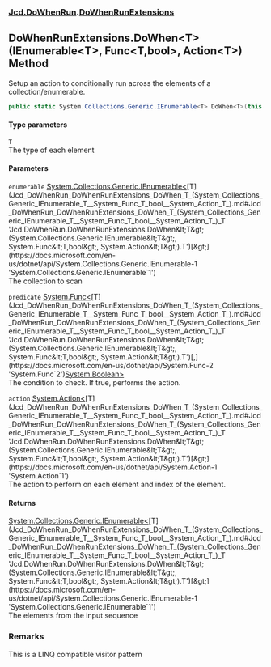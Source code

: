 ### [Jcd.DoWhenRun](Jcd_DoWhenRun.md 'Jcd.DoWhenRun').[DoWhenRunExtensions](Jcd_DoWhenRun_DoWhenRunExtensions.md 'Jcd.DoWhenRun.DoWhenRunExtensions')
## DoWhenRunExtensions.DoWhen&lt;T&gt;(IEnumerable&lt;T&gt;, Func&lt;T,bool&gt;, Action&lt;T&gt;) Method
Setup an action to conditionally run across the elements of a collection/enumerable.  
```csharp
public static System.Collections.Generic.IEnumerable<T> DoWhen<T>(this System.Collections.Generic.IEnumerable<T> enumerable, System.Func<T,bool> predicate, System.Action<T> action);
```
#### Type parameters
<a name='Jcd_DoWhenRun_DoWhenRunExtensions_DoWhen_T_(System_Collections_Generic_IEnumerable_T__System_Func_T_bool__System_Action_T_)_T'></a>
`T`  
The type of each element
  
#### Parameters
<a name='Jcd_DoWhenRun_DoWhenRunExtensions_DoWhen_T_(System_Collections_Generic_IEnumerable_T__System_Func_T_bool__System_Action_T_)_enumerable'></a>
`enumerable` [System.Collections.Generic.IEnumerable&lt;](https://docs.microsoft.com/en-us/dotnet/api/System.Collections.Generic.IEnumerable-1 'System.Collections.Generic.IEnumerable`1')[T](Jcd_DoWhenRun_DoWhenRunExtensions_DoWhen_T_(System_Collections_Generic_IEnumerable_T__System_Func_T_bool__System_Action_T_).md#Jcd_DoWhenRun_DoWhenRunExtensions_DoWhen_T_(System_Collections_Generic_IEnumerable_T__System_Func_T_bool__System_Action_T_)_T 'Jcd.DoWhenRun.DoWhenRunExtensions.DoWhen&lt;T&gt;(System.Collections.Generic.IEnumerable&lt;T&gt;, System.Func&lt;T,bool&gt;, System.Action&lt;T&gt;).T')[&gt;](https://docs.microsoft.com/en-us/dotnet/api/System.Collections.Generic.IEnumerable-1 'System.Collections.Generic.IEnumerable`1')  
The collection to scan
  
<a name='Jcd_DoWhenRun_DoWhenRunExtensions_DoWhen_T_(System_Collections_Generic_IEnumerable_T__System_Func_T_bool__System_Action_T_)_predicate'></a>
`predicate` [System.Func&lt;](https://docs.microsoft.com/en-us/dotnet/api/System.Func-2 'System.Func`2')[T](Jcd_DoWhenRun_DoWhenRunExtensions_DoWhen_T_(System_Collections_Generic_IEnumerable_T__System_Func_T_bool__System_Action_T_).md#Jcd_DoWhenRun_DoWhenRunExtensions_DoWhen_T_(System_Collections_Generic_IEnumerable_T__System_Func_T_bool__System_Action_T_)_T 'Jcd.DoWhenRun.DoWhenRunExtensions.DoWhen&lt;T&gt;(System.Collections.Generic.IEnumerable&lt;T&gt;, System.Func&lt;T,bool&gt;, System.Action&lt;T&gt;).T')[,](https://docs.microsoft.com/en-us/dotnet/api/System.Func-2 'System.Func`2')[System.Boolean](https://docs.microsoft.com/en-us/dotnet/api/System.Boolean 'System.Boolean')[&gt;](https://docs.microsoft.com/en-us/dotnet/api/System.Func-2 'System.Func`2')  
The condition to check. If true, performs the action.
  
<a name='Jcd_DoWhenRun_DoWhenRunExtensions_DoWhen_T_(System_Collections_Generic_IEnumerable_T__System_Func_T_bool__System_Action_T_)_action'></a>
`action` [System.Action&lt;](https://docs.microsoft.com/en-us/dotnet/api/System.Action-1 'System.Action`1')[T](Jcd_DoWhenRun_DoWhenRunExtensions_DoWhen_T_(System_Collections_Generic_IEnumerable_T__System_Func_T_bool__System_Action_T_).md#Jcd_DoWhenRun_DoWhenRunExtensions_DoWhen_T_(System_Collections_Generic_IEnumerable_T__System_Func_T_bool__System_Action_T_)_T 'Jcd.DoWhenRun.DoWhenRunExtensions.DoWhen&lt;T&gt;(System.Collections.Generic.IEnumerable&lt;T&gt;, System.Func&lt;T,bool&gt;, System.Action&lt;T&gt;).T')[&gt;](https://docs.microsoft.com/en-us/dotnet/api/System.Action-1 'System.Action`1')  
The action to perform on each element and index of the element.
  
#### Returns
[System.Collections.Generic.IEnumerable&lt;](https://docs.microsoft.com/en-us/dotnet/api/System.Collections.Generic.IEnumerable-1 'System.Collections.Generic.IEnumerable`1')[T](Jcd_DoWhenRun_DoWhenRunExtensions_DoWhen_T_(System_Collections_Generic_IEnumerable_T__System_Func_T_bool__System_Action_T_).md#Jcd_DoWhenRun_DoWhenRunExtensions_DoWhen_T_(System_Collections_Generic_IEnumerable_T__System_Func_T_bool__System_Action_T_)_T 'Jcd.DoWhenRun.DoWhenRunExtensions.DoWhen&lt;T&gt;(System.Collections.Generic.IEnumerable&lt;T&gt;, System.Func&lt;T,bool&gt;, System.Action&lt;T&gt;).T')[&gt;](https://docs.microsoft.com/en-us/dotnet/api/System.Collections.Generic.IEnumerable-1 'System.Collections.Generic.IEnumerable`1')  
The elements from the input sequence
### Remarks
This is a LINQ compatible visitor pattern

